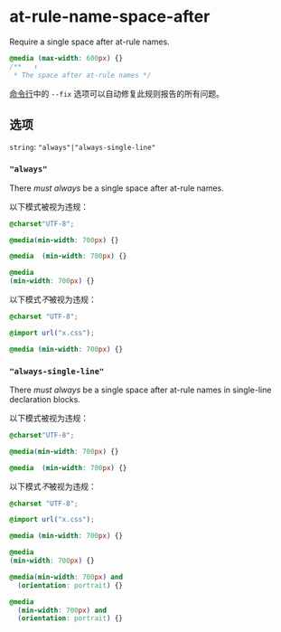 # at-rule-name-space-after

Require a single space after at-rule names.

```css
@media (max-width: 600px) {}
/**   ↑
 * The space after at-rule names */
```

[命令行](../../../docs/user-guide/cli.md#自动修复错误)中的 `--fix` 选项可以自动修复此规则报告的所有问题。

## 选项

`string`: `"always"|"always-single-line"`

### `"always"`

There *must always* be a single space after at-rule names.

以下模式被视为违规：

```css
@charset"UTF-8";
```

```css
@media(min-width: 700px) {}
```

```css
@media  (min-width: 700px) {}
```

```css
@media
(min-width: 700px) {}
```

以下模式*不*被视为违规：

```css
@charset "UTF-8";
```

```css
@import url("x.css");
```

```css
@media (min-width: 700px) {}
```

### `"always-single-line"`

There *must always* be a single space after at-rule names in single-line declaration blocks.

以下模式被视为违规：

```css
@charset"UTF-8";
```

```css
@media(min-width: 700px) {}
```

```css
@media  (min-width: 700px) {}
```

以下模式*不*被视为违规：

```css
@charset "UTF-8";
```

```css
@import url("x.css");
```

```css
@media (min-width: 700px) {}
```

```css
@media
(min-width: 700px) {}
```

```css
@media(min-width: 700px) and
  (orientation: portrait) {}
```

```css
@media
  (min-width: 700px) and
  (orientation: portrait) {}
```
